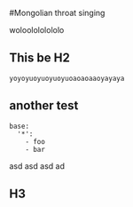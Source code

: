 #Mongolian throat singing

woloolololololo

## This be H2

	yoyoyuoyuoyuoyuoaoaoaaoyayaya

## another test

	base:
	  '*':
	    - foo
	    - bar

asd asd
asd ad

## H3
